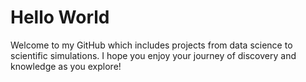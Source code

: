 # Hello World
Welcome to my GitHub which includes projects from data science to scientific simulations. I hope you enjoy your journey of discovery and knowledge as you explore!
